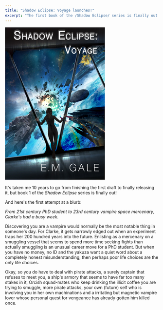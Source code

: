 ```yaml
---
title: "Shadow Eclipse: Voyage launches!"
excerpt: "The first book of the /Shadow Eclipse/ series is finally out!"
---
```

![cover for Shadow Eclipse: Voyage ](/assets/images/ShadowEclipseVoyage500px.jpg)

It's taken me 10 years to go from finishing the first draft to finally releasing it, but book 1 of the _Shadow Eclipse_ series is finally out!

And here's the first attempt at a blurb:

*From 21st century PhD student to 23rd century vampire space mercenary, Clarke's had a busy week.*

Discovering you are a vampire would normally be the most notable thing in someone's day. For Clarke, it gets narrowly edged out when an experiment traps her 200 hundred years into the future. Enlisting as a mercenary on a smuggling vessel that seems to spend more time seeking fights than actually smuggling is an unusual career move for a PhD student. But when you have no money, no ID and the yakuza want a quiet word about a completely honest misunderstanding, then perhaps poor life choices are the only life choices.

Okay, so you do have to deal with pirate attacks, a surely captain that refuses to meet you, a ship's armory that seems to have far too many stakes in it, Orcish squad-mates who keep drinking the illicit coffee you are trying to smuggle, more pirate attacks, your own (future) self who is involving you in her own machinations and a irritating but magnetic vampire lover whose personal quest for vengeance has already gotten him killed once.